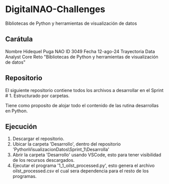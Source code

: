 # DigitalNAO-Challenges
Bibliotecas de Python y herramientas de visualización de datos


Carátula
---------------------

Nombre	Hidequel Puga
NAO ID	3049
Fecha	12-ago-24
Trayectoria	Data Analyst Core
Reto	"Bibliotecas de Python y herramientas de 
visualización de datos"


Repositorio
---------------------

El siguiente repositorio contiene todos los archivos a desarrollar en el Sprint # 1. Estructurado por carpetas.

Tiene como proposito de alojar todo el contenido de las rutina desarrollas en Python.


Ejecución
---------------------

1. Descargar el repositorio.
2. Ubicar la carpeta 'Desarrollo', dentro del repositorio 'PythonVisualizacionDatos\Sprint_1\Desarrolla'
3. Abrir la carpeta 'Desarrollo' usando VSCode, esto para tener visibilidad de los recursos descargados.
4. Ejecutar el programa '1_1_oilst_processed.py', esto genera el archivo oilst_processed.csv el cual sera dependencia para el resto de los programas.


